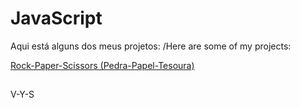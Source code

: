 # JavaScript

Aqui está alguns dos meus projetos: /Here are some of my projects:

<a href="https://vyukisaito.github.io/javascript/rock-paper-scissors/">Rock-Paper-Scissors (Pedra-Papel-Tesoura)</a>



##

<footer>V-Y-S</footer>
